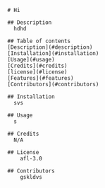 
    # Hi

    ## Description
      hdhd

    ## Table of contents
    [Description](#description)
    [Installation](#installation)
    [Usage](#usage)
    [Credits](#credits)
    [license](#license)
    [Features](#features)
    [Contributors](#contributors)

    ## Installation
      svs

    ## Usage
      s

    ## Credits
      N/A

    ## License
        afl-3.0
        
    ## Contributors
        gskldvs
    
    